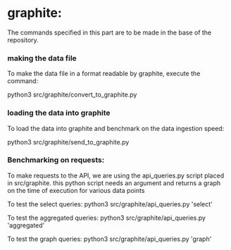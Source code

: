 # graphite:

The commands specified in this part are to be made in the base of the repository.

### making the data file

To make the data file in a format readable by graphite, execute the command:

python3 src/graphite/convert_to_graphite.py

### loading the data into graphite

To load the data into graphite and benchmark on the data ingestion speed:

python3 src/graphite/send_to_graphite.py    

### Benchmarking on requests:

To make requests to the API, we are using the api_queries.py script placed in src/graphite.
this python script needs an argument and returns a graph on the time of execution for various data points

To test the select queries:
python3 src/graphite/api_queries.py 'select'

To test the aggregated queries:
python3 src/graphite/api_queries.py 'aggregated'

To test the graph queries:
python3 src/graphite/api_queries.py 'graph'
